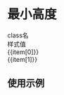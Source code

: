 
# 最小高度

<script setup>
import { useData } from 'vitepress'
import { ref } from 'vue'

const { page } = useData()

const list = ref([
  ['min-h-0', 'min-height:0rpx;'],
  ['min-h-10.9', 'min-height:10.9rpx;'],
  ['min-h-.9', 'min-height:.9rpx;'],
  ['min-h-50vw', 'min-height:50vw;'],
  ['min-h-50%', 'min-height:50%;'],
])
</script>

<!-- 命名规律：`gap-{数值}` -->
 
<div class="a-flex a-row a-jc-sb a-border-b a-h-30"  >
  <div class="a-flex-1">class名</div>
  <div class="a-flex-1">样式值</div>
</div>
<div class=" a-flex-1" style="overflow-y:auto;max-height: 300px">
  <div class="a-flex a-row a-jc-sb a-border-b a-h-30" v-for="(item, index) in list" :key="index" >
    <div class="a-flex-1">{{item[0]}}</div>
    <div class="a-flex-1">{{item[1]}}</div>
  </div>
</div>

## 使用示例
